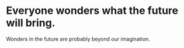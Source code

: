# Everyone wonders what the future will bring.
Wonders in the future are probably beyond our imagination.
